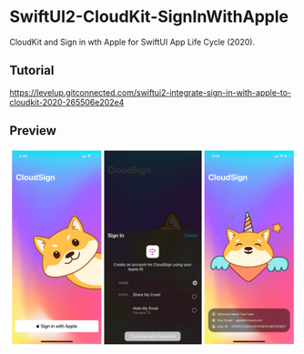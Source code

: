 # SwiftUI2-CloudKit-SignInWithApple
 CloudKit and Sign in wth Apple for SwiftUI App Life Cycle (2020).
 
## Tutorial
https://levelup.gitconnected.com/swiftui2-integrate-sign-in-with-apple-to-cloudkit-2020-265506e202e4

## Preview
![Preview](https://github.com/1998code/SwiftUI2-CloudKit-SignInWithApple/blob/master/Preview.png?raw=true)
